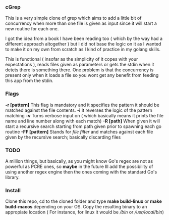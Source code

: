 ### cGrep

This is a very simple clone of grep which aims to add a little bit of concurrency when more than one file is given as input since it will start a new routine for each one.

I got the idea from a book I have been reading too ( which by the way had a different approach altogether ) but I did not base the logic on it as I wanted to make it on my own from scratch as I kind of practice in my golang skills.

This is functional ( insofar as the simplicity of it copes with your expectations ), reads files given as parameters or gets the stdin when it detets there is something there. One problem is that the concurrency is present only when it loads a file so you wont get any benefit from feeding this app from the stdin.


### Flags

**-r [pattern]** This flag is mandatory and it specifies the pattern it should be matched against the file contents.
**-i** It reverses the logic of the pattern matching
**-v** Turns verbose input on ( which basically means it prints the file name and line number along with each match)
**-R [path]** When given it will start a recursive search starting from path given prior to spawning each go routine
**-FF [pattern]** Stands for *file filter* and matches against each file given by the recursive search; basically discarding files

### TODO

A million things, but basically, as you might know Go's regex are not as powerful as PCRE ones, so **maybe** in the future Ill add the possibility of using another regex engine then the ones coming with the standard Go's library.

### Install

Clone this repo, cd to the cloned folder and type **make build-linux** or **make build-macos** depending on your OS.
Copy the resulting binary to an appropiate location ( For instance, for linux it would be */bin* or */usr/local/bin*)




